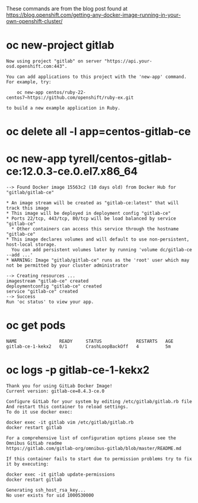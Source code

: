 
These commands are from the blog post found at https://blog.openshift.com/getting-any-docker-image-running-in-your-own-openshift-cluster/

# oc new-project gitlab

    Now using project "gitlab" on server "https://api.your-osd.openshift.com:443".

    You can add applications to this project with the 'new-app' command. For example, try:

        oc new-app centos/ruby-22-centos7~https://github.com/openshift/ruby-ex.git

    to build a new example application in Ruby.

# oc delete all -l app=centos-gitlab-ce

# oc new-app tyrell/centos-gitlab-ce:12.0.3-ce.0.el7.x86_64

    --> Found Docker image 15563c2 (10 days old) from Docker Hub for "gitlab/gitlab-ce"

    * An image stream will be created as "gitlab-ce:latest" that will track this image
    * This image will be deployed in deployment config "gitlab-ce"
    * Ports 22/tcp, 443/tcp, 80/tcp will be load balanced by service "gitlab-ce"
      * Other containers can access this service through the hostname "gitlab-ce"
    * This image declares volumes and will default to use non-persistent, host-local storage.
      You can add persistent volumes later by running 'volume dc/gitlab-ce --add ...'
    * WARNING: Image "gitlab/gitlab-ce" runs as the 'root' user which may not be permitted by your cluster administrator

    --> Creating resources ...
    imagestream "gitlab-ce" created
    deploymentconfig "gitlab-ce" created
    service "gitlab-ce" created
    --> Success
    Run 'oc status' to view your app.


# oc get pods

    NAME                READY     STATUS             RESTARTS   AGE
    gitlab-ce-1-kekx2   0/1       CrashLoopBackOff   4          5m


# oc logs -p gitlab-ce-1-kekx2

    Thank you for using GitLab Docker Image!
    Current version: gitlab-ce=8.4.3-ce.0

    Configure GitLab for your system by editing /etc/gitlab/gitlab.rb file
    And restart this container to reload settings.
    To do it use docker exec:

    docker exec -it gitlab vim /etc/gitlab/gitlab.rb
    docker restart gitlab

    For a comprehensive list of configuration options please see the Omnibus GitLab readme
    https://gitlab.com/gitlab-org/omnibus-gitlab/blob/master/README.md

    If this container fails to start due to permission problems try to fix it by executing:

    docker exec -it gitlab update-permissions
    docker restart gitlab

    Generating ssh_host_rsa_key...
    No user exists for uid 1000530000
